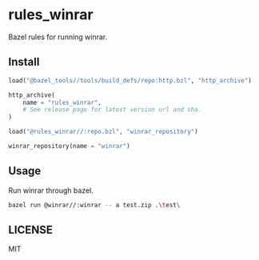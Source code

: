 # rules_winrar

Bazel rules for running winrar.

## Install

```python
load("@bazel_tools//tools/build_defs/repo:http.bzl", "http_archive")

http_archive(
    name = "rules_winrar",
    # See release page for latest version url and sha.
)

load("@rules_winrar//:repo.bzl", "winrar_repository")

winrar_repository(name = "winrar")
```

## Usage

Run winrar through bazel.

```sh
bazel run @winrar//:winrar -- a test.zip .\test\
```

## LICENSE

MIT
